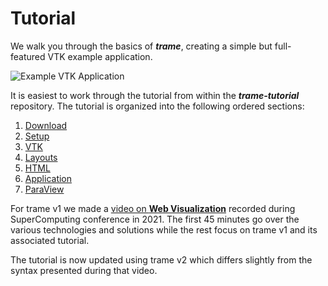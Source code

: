 # Tutorial

We walk you through the basics of ***trame***, creating a simple but full-featured VTK example application.

![Example VTK Application](/assets/images/tutorial/example.jpg)

It is easiest to work through the tutorial from within the ***trame-tutorial*** repository. The tutorial is organized into the following ordered sections:

1. [Download](./download)
2. [Setup](./setup)
3. [VTK](./vtk)
4. [Layouts](./layouts)
5. [HTML](./html)
6. [Application](./application)
7. [ParaView](./paraview)

For trame v1 we made a [video on __Web Visualization__](https://vimeo.com/651667960) recorded during  SuperComputing conference in 2021. The first 45 minutes go over the various technologies and solutions while the rest focus on trame v1 and its associated tutorial.

The tutorial is now updated using trame v2 which differs slightly from the syntax presented during that video.
